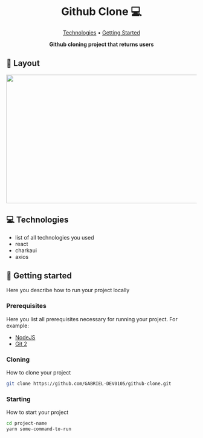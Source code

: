<h1 align="center" style="font-weight: bold;">Github Clone 💻</h1>

<p align="center">
 <a href="#tech">Technologies</a> • 
 <a href="#started">Getting Started</a>



<p align="center">
    <b>Github cloning project that returns users</b>
</p>

<h2 id="layout">🎨 Layout</h2>

<p align="center">
    <img width='640' height="340"  src="src/assets/gif-geral.gif"/>
</p>

<h2 id="technologies">💻 Technologies</h2>

- list of all technologies you used
- react
- charkaui
- axios

<h2 id="started">🚀 Getting started</h2>

Here you describe how to run your project locally

<h3>Prerequisites</h3>

Here you list all prerequisites necessary for running your project. For example:

- [NodeJS](https://github.com/)
- [Git 2](https://github.com)

<h3>Cloning</h3>

How to clone your project

```bash
git clone https://github.com/GABRIEL-DEV0105/github-clone.git
```

<h3>Starting</h3>

How to start your project

```bash
cd project-name
yarn some-command-to-run
```
